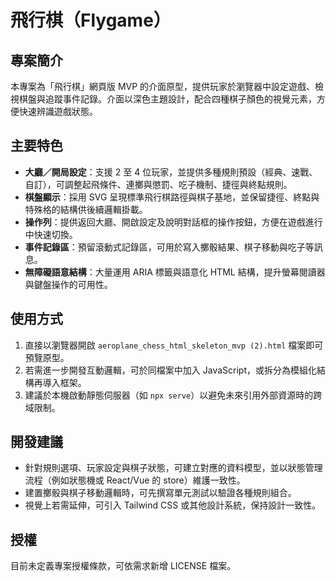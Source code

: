 # 飛行棋（Flygame）

## 專案簡介
本專案為「飛行棋」網頁版 MVP 的介面原型，提供玩家於瀏覽器中設定遊戲、檢視棋盤與追蹤事件記錄。介面以深色主題設計，配合四種棋子顏色的視覺元素，方便快速辨識遊戲狀態。

## 主要特色
- **大廳／開局設定**：支援 2 至 4 位玩家，並提供多種規則預設（經典、速戰、自訂），可調整起飛條件、連擲與懲罰、吃子機制、捷徑與終點規則。
- **棋盤顯示**：採用 SVG 呈現標準飛行棋路徑與棋子基地，並保留捷徑、終點與特殊格的結構供後續邏輯掛載。
- **操作列**：提供返回大廳、開啟設定及說明對話框的操作按鈕，方便在遊戲進行中快速切換。
- **事件記錄區**：預留滾動式記錄區，可用於寫入擲骰結果、棋子移動與吃子等訊息。
- **無障礙語意結構**：大量運用 ARIA 標籤與語意化 HTML 結構，提升螢幕閱讀器與鍵盤操作的可用性。

## 使用方式
1. 直接以瀏覽器開啟 `aeroplane_chess_html_skeleton_mvp (2).html` 檔案即可預覽原型。
2. 若需進一步開發互動邏輯，可於同檔案中加入 JavaScript，或拆分為模組化結構再導入框架。
3. 建議於本機啟動靜態伺服器（如 `npx serve`）以避免未來引用外部資源時的跨域限制。

## 開發建議
- 針對規則選項、玩家設定與棋子狀態，可建立對應的資料模型，並以狀態管理流程（例如狀態機或 React/Vue 的 store）維護一致性。
- 建置擲骰與棋子移動邏輯時，可先撰寫單元測試以驗證各種規則組合。
- 視覺上若需延伸，可引入 Tailwind CSS 或其他設計系統，保持設計一致性。

## 授權
目前未定義專案授權條款，可依需求新增 LICENSE 檔案。
